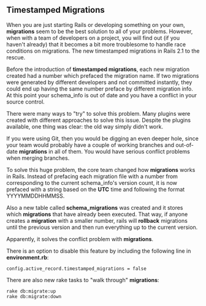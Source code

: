 ## Timestamped Migrations
              
When you are just starting Rails or developing something on your own, **migrations** seem to be the best solution to all of your problems. However, when with a team of developers on a project, you will find out (if you haven't already) that it becomes a bit more troublesome to handle race conditions on migrations. The new timestamped migrations in Rails 2.1 to the rescue.

Before the introduction of **timestamped migrations**, each new migration created had a number which prefaced the migration name. If two migrations were generated by different developers and not committed instantly, they could end up having the same number preface by different migration info. At this point your schema_info is out of date and you have a conflict in your source control.
        
There were many ways to "try" to solve this problem. Many plugins were created with different approaches to solve this issue. Despite the plugins available, one thing was clear: the old way simply didn't work.     

If you were using Git, then you would be digging an even deeper hole, since your team would probably have a couple of working branches and out-of-date **migrations** in all of them. You would have serious conflict problems when merging branches.
                 
To solve this huge problem, the core team changed how **migrations** works in Rails.  Instead of prefacing each migration file with a number from corresponding to the current schema_info's version count, it is now prefaced with a string based on the **UTC** time and following the format YYYYMMDDHHMMSS.

Also a new table called **schema_migrations** was created and it stores which **migrations** that have already been executed. That way, if anyone creates a **migration** with a smaller number, rails will **rollback** migrations until the previous version and then run everything up to the current version.

Apparently, it solves the conflict problem with **migrations**.

There is an option to disable this feature by including the following line in **environment.rb**:

	config.active_record.timestamped_migrations = false

There are also new rake tasks to "walk through" **migrations**:

	rake db:migrate:up
	rake db:migrate:down

